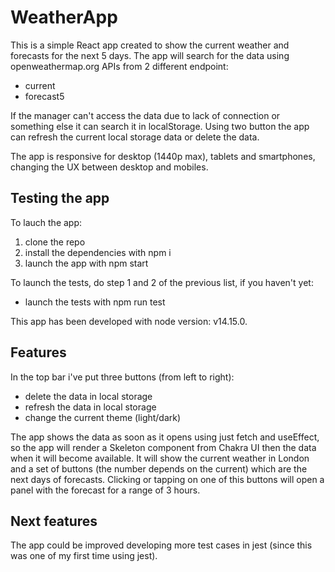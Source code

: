 # WeatherApp

This is a simple React app created to show the current weather and forecasts for the next 5 days.
The app will search for the data using openweathermap.org APIs from 2 different endpoint: 
- current
- forecast5

If the manager can't access the data due to lack of connection or something else it can search it in localStorage.
Using two button the app can refresh the current local storage data or delete the data.

The app is responsive for desktop (1440p max), tablets and smartphones, changing the UX between desktop and mobiles.

## Testing the app
To lauch the app:
1. clone the repo
2. install the dependencies with npm i
3. launch the app with npm start

To launch the tests, do step 1 and 2 of the previous list, if you haven't yet:
- launch the tests with npm run test

This app has been developed with node version: v14.15.0.

## Features
In the top bar i've put three buttons (from left to right): 
- delete the data in local storage
- refresh the data in local storage
- change the current theme (light/dark)

The app shows the data as soon as it opens using just fetch and useEffect, so the app will render a Skeleton component from Chakra UI then the data when it will become available.
It will show the current weather in London and a set of buttons (the number depends on the current) which are the next days of forecasts.
Clicking or tapping on one of this buttons will open a panel with the forecast for a range of 3 hours.

## Next features
The app could be improved developing more test cases in jest (since this was one of my first time using jest).
